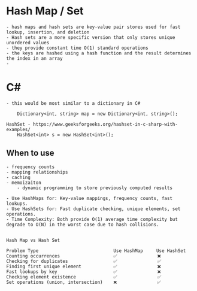 # Hash Map / Set

    - hash maps and hash sets are key-value pair stores used for fast lookup, insertion, and deletion
    - Hash sets are a more specific version that only stores unique unordered values
    - they provide constant time O(1) standard operations
    - the keys are hashed using a hash function and the result determines the index in an array
    - 


# C#
    
    - this would be most similar to a dictionary in C#

        Dictionary<int, string> map = new Dictionary<int, string>();

    HashSet - https://www.geeksforgeeks.org/hashset-in-c-sharp-with-examples/ 
        HashSet<int> s = new HashSet<int>();

## When to use

    - frequency counts
    - mapping relationships
    - caching
    - memoizaiton
        - dynamic programming to store previously computed results

    - Use HashMaps for: Key-value mappings, frequency counts, fast lookups.
    - Use HashSets for: Fast duplicate checking, unique elements, set operations.
    - Time Complexity: Both provide O(1) average time complexity but degrade to O(N) in the worst case due to hash collisions.


    Hash Map vs Hash Set

    Problem Type	                        Use HashMap	    Use HashSet
    Counting occurrences	                ✅	            ❌
    Checking for duplicates	                ✅	            ✅
    Finding first unique element	        ✅	            ❌
    Fast lookups by key	                    ✅	            ❌
    Checking element existence	            ✅	            ✅
    Set operations (union, intersection)	❌	            ✅